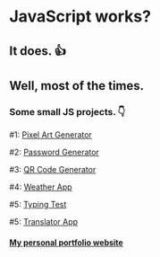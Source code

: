 # JavaScript works?

## It does. :thumbsup:

## Well, most of the times.

### Some small JS projects. :point_down:

#1: <a href="https://p4rt33k.github.io/JavaScriptWorksWonders/PixelArtGenerator/" target="_blank">Pixel Art Generator</a>

#2: <a href="https://p4rt33k.github.io/JavaScriptWorksWonders/PasswordGenerator/" target="_blank">Password Generator</a>

#3: <a href="https://p4rt33k.github.io/JavaScriptWorksWonders/QRCodeGenerator/" target="_blank">QR Code Generator</a>

#4: <a href="https://p4rt33k.github.io/JavaScriptWorksWonders/WeatherApp/" target="_blank">Weather App</a>

#5: <a href="https://p4rt33k.github.io/JavaScriptWorksWonders/TypingTest/" target="_blank">Typing Test</a>

#5: <a href="https://p4rt33k.github.io/JavaScriptWorksWonders/TranslatorApp/" target="_blank">Translator App</a>

#### <a href="https://parteek-portfolio.netlify.app/homepage" target="_blank">My personal portfolio website</a>
